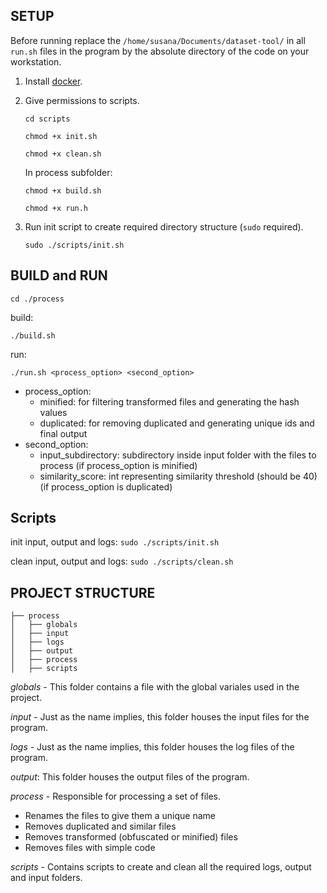 ## SETUP

Before running replace the `/home/susana/Documents/dataset-tool/` in all `run.sh` files in the program by the absolute directory of the code on your workstation.



1. Install [docker](https://docs.docker.com/get-docker/).


3. Give permissions to scripts.

    `cd scripts`

    `chmod +x init.sh`

    `chmod +x clean.sh`

    In process subfolder:

    `chmod +x build.sh`

    `chmod +x run.h`

4. Run init script to create required directory structure (`sudo` required).

    `sudo ./scripts/init.sh`
  

## BUILD and RUN

`cd ./process`

build: 

`./build.sh`

run: 

`./run.sh <process_option> <second_option>`

* process_option:
    * minified: for filtering transformed files and generating the hash values
    * duplicated: for removing duplicated and generating unique ids and final output
* second_option:
    * input_subdirectory: subdirectory inside input folder with the files to process (if process_option is minified)
    * similarity_score: int representing similarity threshold (should be 40) (if process_option is duplicated)


## Scripts

init input, output and logs: `sudo ./scripts/init.sh`

clean input, output and logs: `sudo ./scripts/clean.sh`



## PROJECT STRUCTURE

```src
├── process
│   ├── globals
│   ├── input
│   ├── logs
│   ├── output
│   ├── process
│   ├── scripts
```

_globals_ - This folder contains a file with the global variales used in the project.

_input_ - Just as the name implies, this folder houses the input files for the program.

_logs_ - Just as the name implies, this folder houses the log files of the program.

_output_: This folder houses the output files of the program.

_process_ - Responsible for processing a set of files.
* Renames the files to give them a unique name
* Removes duplicated and similar files
* Removes transformed (obfuscated or minified) files
* Removes files with simple code

_scripts_ - Contains scripts to create and clean all the required logs, output and input folders.


